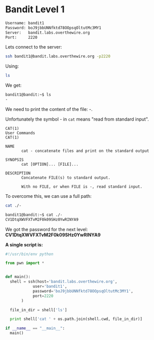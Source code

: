 # Bandit Level 1

```bash
Username: bandit1
Password: boJ9jbbUNNfktd78OOpsqOltutMc3MY1
Server:   bandit.labs.overthewire.org
Port:     2220
```

Lets connect to the server:
```bash
ssh bandit1@bandit.labs.overthewire.org -p2220
```

Using:
```bash
ls
```

We get:
```bash
bandit1@bandit:~$ ls
-
```

We need to print the content of the file: -.

Unfortunately the symbol - in ```cat``` means "read from standard input".

```
CAT(1)                                                                                       User Commands                                                                                      CAT(1)

NAME
       cat - concatenate files and print on the standard output

SYNOPSIS
       cat [OPTION]... [FILE]...

DESCRIPTION
       Concatenate FILE(s) to standard output.

       With no FILE, or when FILE is -, read standard input.
```

To overcome this, we can use a full path:
```bash
cat ./-

bandit1@bandit:~$ cat ./-
CV1DtqXWVFXTvM2F0k09SHz0YwRINYA9
```

We got the password for the next level: **CV1DtqXWVFXTvM2F0k09SHz0YwRINYA9**

**A single script is:**
```python
#!/usr/bin/env python

from pwn import *


def main():
  shell = ssh(host='bandit.labs.overthewire.org',
            user='bandit1',
            password='boJ9jbbUNNfktd78OOpsqOltutMc3MY1',
            port=2220
       )

  file_in_dir = shell['ls']

  print shell['cat ' + os.path.join(shell.cwd, file_in_dir)]

if __name__ == "__main__":
  main()
```